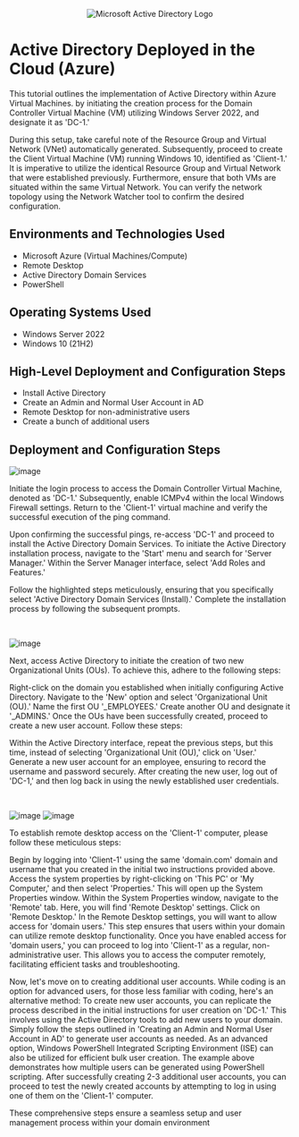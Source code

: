 <p align="center">
<img src="https://i.imgur.com/pU5A58S.png" alt="Microsoft Active Directory Logo"/>
</p>

<h1> Active Directory Deployed in the Cloud (Azure)</h1>
This tutorial outlines the implementation of  Active Directory within Azure Virtual Machines. by initiating the creation process for the Domain Controller Virtual Machine (VM) utilizing Windows Server 2022, and designate it as 'DC-1.' 

During this setup, take careful note of the Resource Group and Virtual Network (VNet) automatically generated. Subsequently, proceed to create the Client Virtual Machine (VM) running Windows 10, identified as 'Client-1.' It is imperative to utilize the identical Resource Group and Virtual Network that were established previously.
Furthermore, ensure that both VMs are situated within the same Virtual Network. You can verify the network topology using the Network Watcher tool to confirm the desired configuration.
 <br />


<h2>Environments and Technologies Used</h2>

- Microsoft Azure (Virtual Machines/Compute)
- Remote Desktop
- Active Directory Domain Services
- PowerShell

<h2>Operating Systems Used </h2>

- Windows Server 2022
- Windows 10 (21H2)

<h2>High-Level Deployment and Configuration Steps</h2>

- Install Active Directory
- Create an Admin and Normal User Account in AD
- Remote Desktop for non-administrative users
- Create a bunch of additional users

<h2>Deployment and Configuration Steps</h2>

![image](https://github.com/justinmccuff/configure-ad/assets/143865133/b406af22-80da-4ca0-8539-ec94511dee0f)

<p>
Initiate the login process to access the Domain Controller Virtual Machine, denoted as 'DC-1.' Subsequently, enable ICMPv4 within the local Windows Firewall settings. Return to the 'Client-1' virtual machine and verify the successful execution of the ping command.

Upon confirming the successful pings, re-access 'DC-1' and proceed to install the Active Directory Domain Services. To initiate the Active Directory installation process, navigate to the 'Start' menu and search for 'Server Manager.' Within the Server Manager interface, select 'Add Roles and Features.'

Follow the highlighted steps meticulously, ensuring that you specifically select 'Active Directory Domain Services (Install).' Complete the installation process by following the subsequent prompts.

</p>
<br />

![image](https://github.com/justinmccuff/configure-ad/assets/143865133/990fbfa3-0d9c-428d-8fbb-458dfaadefbf)

<p>
Next, access Active Directory to initiate the creation of two new Organizational Units (OUs). To achieve this, adhere to the following steps:

Right-click on the domain you established when initially configuring Active Directory.
Navigate to the 'New' option and select 'Organizational Unit (OU).'
Name the first OU '_EMPLOYEES.'
Create another OU and designate it '_ADMINS.'
Once the OUs have been successfully created, proceed to create a new user account. Follow these steps:

Within the Active Directory interface, repeat the previous steps, but this time, instead of selecting 'Organizational Unit (OU),' click on 'User.'
Generate a new user account for an employee, ensuring to record the username and password securely.
After creating the new user, log out of 'DC-1,' and then log back in using the newly established user credentials.</p>
<br />

![image](https://github.com/justinmccuff/configure-ad/assets/143865133/68b21e1c-8c60-4737-8eb5-658eb0c933c3)
![image](https://github.com/justinmccuff/configure-ad/assets/143865133/7486927a-6341-4e39-85db-0711c1976b50)


<p>
To establish remote desktop access on the 'Client-1' computer, please follow these meticulous steps:

Begin by logging into 'Client-1' using the same 'domain.com' domain and username that you created in the initial two instructions provided above.
Access the system properties by right-clicking on 'This PC' or 'My Computer,' and then select 'Properties.' This will open up the System Properties window.
Within the System Properties window, navigate to the 'Remote' tab. Here, you will find 'Remote Desktop' settings. Click on 'Remote Desktop.'
In the Remote Desktop settings, you will want to allow access for 'domain users.' This step ensures that users within your domain can utilize remote desktop functionality. Once you have enabled access for 'domain users,' you can proceed to log into 'Client-1' as a regular, non-administrative user. This allows you to access the computer remotely, facilitating efficient tasks and troubleshooting.

Now, let's move on to creating additional user accounts. While coding is an option for advanced users, for those less familiar with coding, here's an alternative method:
To create new user accounts, you can replicate the process described in the initial instructions for user creation on 'DC-1.' This involves using the Active Directory tools to add new users to your domain. Simply follow the steps outlined in 'Creating an Admin and Normal User Account in AD' to generate user accounts as needed. As an advanced option, Windows PowerShell Integrated Scripting Environment (ISE) can also be utilized for efficient bulk user creation. The example above demonstrates how multiple users can be generated using PowerShell scripting. After successfully creating 2-3 additional user accounts, you can proceed to test the newly created accounts by attempting to log in using one of them on the 'Client-1' computer.

These comprehensive steps ensure a seamless setup and user management process within your domain environment

</p>
<br />
